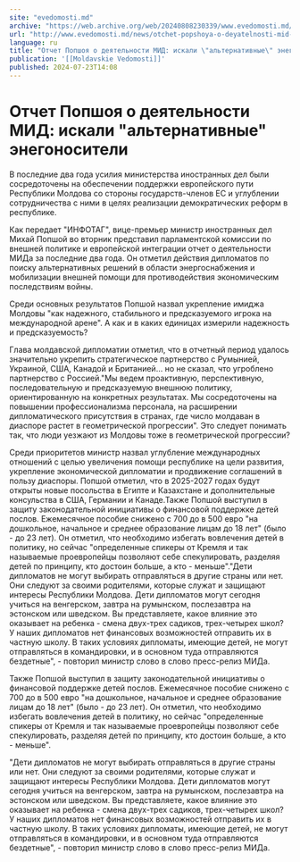 ```yaml
---
site: "evedomosti.md"
archive: "https://web.archive.org/web/20240808230339/www.evedomosti.md/news/otchet-popshoya-o-deyatelnosti-mid-iskali-alternativnye-eneg"
url: "http://www.evedomosti.md/news/otchet-popshoya-o-deyatelnosti-mid-iskali-alternativnye-eneg"
language: ru
title: "Отчет Попшоя о деятельности МИД: искали \"альтернативные\" энегоносители"
publication: '[[Moldavskie Vedomosti]]'
published: 2024-07-23T14:08
---
```


# Отчет Попшоя о деятельности МИД: искали "альтернативные" энегоносители

В последние два года усилия министерства иностранных дел были сосредоточены на обеспечении поддержки европейского пути Республики Молдова со стороны государств-членов ЕС и углублении сотрудничества с ними в целях реализации демократических реформ в республике.

Как передает "ИНФОТАГ", вице-премьер министр иностранных дел Михай Попшой во вторник представил парламентской комиссии по внешней политике и европейской интеграции отчет о деятельности МИДа за последние два года. Он отметил действия дипломатов по поиску альтернативных решений в области энергоснабжения и мобилизации внешней помощи для противодействия экономическим последствиям войны.

Среди основных результатов Попшой назвал укрепление имиджа Молдовы "как надежного, стабильного и предсказуемого игрока на международной арене". А как и в каких единицах измерили надежность и предсказуемость?

Глава молдавской дипломатии отметил, что в отчетный период удалось значительно укрепить стратегическое партнерство с Румынией, Украиной, США, Канадой и Британией... но не сказал, что угроблено партнерство с Россией."Мы ведем проактивную, перспективную, последовательную и предсказуемую внешнюю политику, ориентированную на конкретных результатах. Мы сосредоточены на повышении профессионализма персонала, на расширении дипломатического присутствия в странах, где число молдаван в диаспоре растет в геометрической прогрессии". Это следует понимать так, что люди уезжают из Молдовы тоже в геометрической прогрессии?

Среди приоритетов министр назвал углубление международных отношений с целью увеличения помощи республике на цели развития, укрепление экономической дипломатии и продвижение соглашений в пользу диаспоры. Попшой отметил, что в 2025-2027 годах будут открыты новые посольства в Египте и Казахстане и дополнительные консульства в США, Германии и Канаде.Также Попшой выступил в защиту законодательной инициативы о финансовой поддержке детей послов. Ежемесячное пособие снижено с 700 до в 500 евро "на дошкольное, начальное и среднее образование лицам до 18 лет" (было - до 23 лет). Он отметил, что необходимо избегать вовлечения детей в политику, но сейчас "определенные спикеры от Кремля и так называемые проевропейцы позволяют себе спекулировать, разделяя детей по принципу, кто достоин больше, а кто - меньше"."Дети дипломатов не могут выбирать отправляться в другие страны или нет. Они следуют за своими родителями, которые служат и защищают интересы Республики Молдова. Дети дипломатов могут сегодня учиться на венгерском, завтра на румынском, послезавтра на эстонском или шведском. Вы представляете, какое влияние это оказывает на ребенка - смена двух-трех садиков, трех-четырех школ? У наших дипломатов нет финансовых возможностей отправить их в частную школу. В таких условиях дипломаты, имеющие детей, не могут отправляться в командировки, и в основном туда отправляются бездетные", - повторил министр слово в слово пресс-релиз МИДа.

Также Попшой выступил в защиту законодательной инициативы о финансовой поддержке детей послов. Ежемесячное пособие снижено с 700 до в 500 евро "на дошкольное, начальное и среднее образование лицам до 18 лет" (было - до 23 лет). Он отметил, что необходимо избегать вовлечения детей в политику, но сейчас "определенные спикеры от Кремля и так называемые проевропейцы позволяют себе спекулировать, разделяя детей по принципу, кто достоин больше, а кто - меньше".

"Дети дипломатов не могут выбирать отправляться в другие страны или нет. Они следуют за своими родителями, которые служат и защищают интересы Республики Молдова. Дети дипломатов могут сегодня учиться на венгерском, завтра на румынском, послезавтра на эстонском или шведском. Вы представляете, какое влияние это оказывает на ребенка - смена двух-трех садиков, трех-четырех школ? У наших дипломатов нет финансовых возможностей отправить их в частную школу. В таких условиях дипломаты, имеющие детей, не могут отправляться в командировки, и в основном туда отправляются бездетные", - повторил министр слово в слово пресс-релиз МИДа.